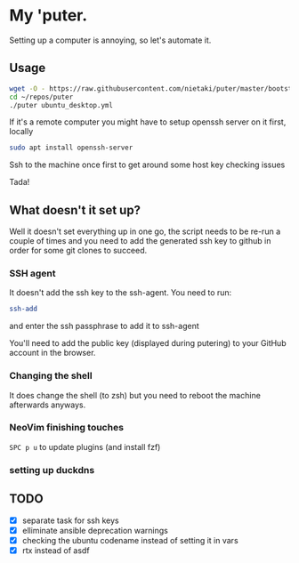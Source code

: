 # My 'puter.

Setting up a computer is annoying, so let's automate it.

## Usage

```sh
wget -O - https://raw.githubusercontent.com/nietaki/puter/master/bootstrap.sh | bash
cd ~/repos/puter
./puter ubuntu_desktop.yml
```

If it's a remote computer you might have to setup openssh server on it first, locally

```sh
sudo apt install openssh-server
```

Ssh to the machine once first to get around some host key checking issues

Tada!

## What doesn't it set up?

Well it doesn't set everything up in one go, the script needs
to be re-run a couple of times and you need to add the generated ssh key to github
in order for some git clones to succeed.

### SSH agent
It doesn't add the ssh key to the ssh-agent. You need to run:

```sh
ssh-add
```
and enter the ssh passphrase to add it to ssh-agent

You'll need to add the public key (displayed during putering)
to your GitHub account in the browser.

### Changing the shell

It does change the shell (to zsh) but you need to reboot the
machine afterwards anyways.

### NeoVim finishing touches

`SPC p u` to update plugins (and install fzf)

### setting up duckdns

## TODO
- [x] separate task for ssh keys
- [x] elliminate ansible deprecation warnings
- [x] checking the ubuntu codename instead of setting it in vars
- [x] rtx instead of asdf
